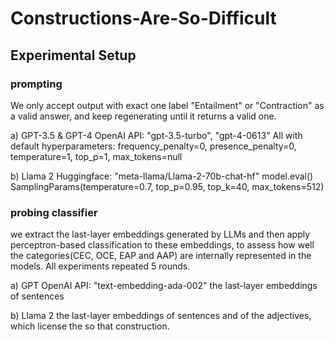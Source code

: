 # Constructions-Are-So-Difficult

## Experimental Setup
### prompting

We only accept output with exact one label "Entailment" or "Contraction" as a valid answer, and keep regenerating until it returns a valid one.

a) GPT-3.5 & GPT-4
OpenAI API: "gpt-3.5-turbo", "gpt-4-0613"
All with default hyperparameters:
frequency_penalty=0, presence_penalty=0, temperature=1, top_p=1, max_tokens=null


b) Llama 2
Huggingface: "meta-llama/Llama-2-70b-chat-hf"
model.eval()
SamplingParams(temperature=0.7, top_p=0.95, top_k=40, max_tokens=512)


### probing classifier
we extract the last-layer embeddings generated by LLMs and then apply perceptron-based classification to these embeddings, to assess how well the categories(CEC, OCE, EAP and AAP) are internally represented in the models. All experiments repeated 5 rounds.

a) GPT
OpenAI API: "text-embedding-ada-002"
the last-layer embeddings of sentences

b) Llama 2
the last-layer embeddings of sentences and of the adjectives, which license the so that construction.
